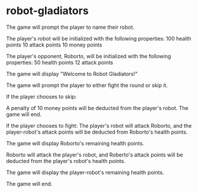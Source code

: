 # robot-gladiators

The game will prompt the player to name their robot.

The player's robot will be initialized with the following properties:
100 health points
10 attack points
10 money points

The player's opponent, Roborto, will be initialized with the following properties:
50 health points
12 attack points

The game will display "Welcome to Robot Gladiators!"

The game will prompt the player to either fight the round or skip it.

If the player chooses to skip:

A penalty of 10 money points will be deducted from the player's robot.
The game will end.

If the player chooses to fight:
The player's robot will attack Roborto, and the player-robot's attack points will be deducted from Roborto's health points.

The game will display Roborto's remaining health points.

Roborto will attack the player's robot, and Roberto's attack points will be deducted from the player's robot's health points.

The game will display the player-robot's remaining health points.

The game will end.
